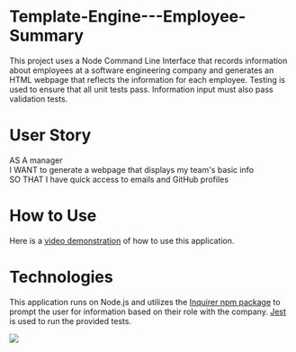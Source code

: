 # Template-Engine---Employee-Summary

This project uses a Node Command Line Interface that records information about employees at a software engineering company and generates an HTML webpage that reflects the information for each employee.  Testing is used to ensure that all unit tests pass.  Information input must also pass validation tests.

# User Story

AS A manager <br />
I WANT to generate a webpage that displays my team's basic info <br />
SO THAT I have quick access to emails and GitHub profiles <br />

# How to Use

Here is a [video demonstration](https://drive.google.com/file/d/14MQZ7KT2zosuHVdwBsU1x97e2cHg9si-/view?usp=sharing) of how to use this application.

# Technologies

This application runs on Node.js and utilizes the [Inquirer npm package](https://www.npmjs.com/package/inquirer) to prompt the user for information based on their role with the company. [Jest](https://jestjs.io/) is used to run the provided tests.

![](images/TeamProfileGenerator.gif)

